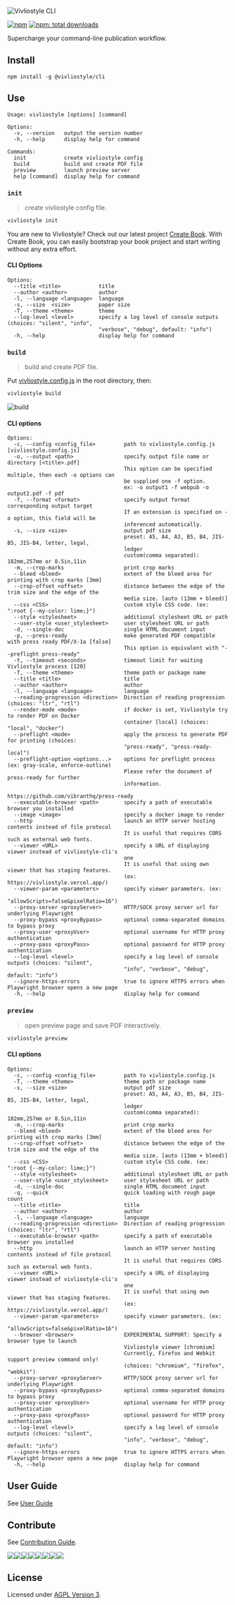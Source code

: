 ![Vivliostyle CLI](assets/cover.jpg)

[![npm](https://flat.badgen.net/npm/v/@vivliostyle/cli)][npm-url]
[![npm: total downloads](https://flat.badgen.net/npm/dt/@vivliostyle/cli)][npm-url]

[npm-url]: https://npmjs.org/package/@vivliostyle/cli

Supercharge your command-line publication workflow.

## Install

```
npm install -g @vivliostyle/cli
```

## Use

```
Usage: vivliostyle [options] [command]

Options:
  -v, --version   output the version number
  -h, --help      display help for command

Commands:
  init            create vivliostyle config
  build           build and create PDF file
  preview         launch preview server
  help [command]  display help for command
```

### `init`

> create vivliostyle config file.

```bash
vivliostyle init
```

You are new to Vivliostyle? Check out our latest project [Create Book](https://github.com/vivliostyle/create-book#readme).
With Create Book, you can easily bootstrap your book project and start writing without any extra effort.

#### CLI Options

```
Options:
  --title <title>            title
  --author <author>          author
  -l, --language <language>  language
  -s, --size  <size>         paper size
  -T, --theme <theme>        theme
  --log-level <level>        specify a log level of console outputs (choices: "silent", "info",
                             "verbose", "debug", default: "info")
  -h, --help                 display help for command
```

### `build`

> build and create PDF file.

Put [vivliostyle.config.js](https://github.com/vivliostyle/create-book/blob/master/templates/default/vivliostyle.config.js) in the root directory, then:

```bash
vivliostyle build
```

![build](assets/build.gif)

#### CLI options

```
Options:
  -c, --config <config_file>         path to vivliostyle.config.js [vivliostyle.config.js]
  -o, --output <path>                specify output file name or directory [<title>.pdf]
                                     This option can be specified multiple, then each -o options can
                                     be supplied one -f option.
                                     ex: -o output1 -f webpub -o output2.pdf -f pdf
  -f, --format <format>              specify output format corresponding output target
                                     If an extension is specified on -o option, this field will be
                                     inferenced automatically.
  -s, --size <size>                  output pdf size
                                     preset: A5, A4, A3, B5, B4, JIS-B5, JIS-B4, letter, legal,
                                     ledger
                                     custom(comma separated): 182mm,257mm or 8.5in,11in
  -m, --crop-marks                   print crop marks
  --bleed <bleed>                    extent of the bleed area for printing with crop marks [3mm]
  --crop-offset <offset>             distance between the edge of the trim size and the edge of the
                                     media size. [auto (13mm + bleed)]
  --css <CSS>                        custom style CSS code. (ex: ":root {--my-color: lime;}")
  --style <stylesheet>               additional stylesheet URL or path
  --user-style <user_stylesheet>     user stylesheet URL or path
  -d, --single-doc                   single HTML document input
  -p, --press-ready                  make generated PDF compatible with press ready PDF/X-1a [false]
                                     This option is equivalent with "--preflight press-ready"
  -t, --timeout <seconds>            timeout limit for waiting Vivliostyle process [120]
  -T, --theme <theme>                theme path or package name
  --title <title>                    title
  --author <author>                  author
  -l, --language <language>          language
  --reading-progression <direction>  Direction of reading progression (choices: "ltr", "rtl")
  --render-mode <mode>               if docker is set, Vivliostyle try to render PDF on Docker
                                     container [local] (choices: "local", "docker")
  --preflight <mode>                 apply the process to generate PDF for printing (choices:
                                     "press-ready", "press-ready-local")
  --preflight-option <options...>    options for preflight process (ex: gray-scale, enforce-outline)
                                     Please refer the document of press-ready for further
                                     information.
                                     https://github.com/vibranthq/press-ready
  --executable-browser <path>        specify a path of executable browser you installed
  --image <image>                    specify a docker image to render
  --http                             launch an HTTP server hosting contents instead of file protocol
                                     It is useful that requires CORS such as external web fonts.
  --viewer <URL>                     specify a URL of displaying viewer instead of vivliostyle-cli's
                                     one
                                     It is useful that using own viewer that has staging features.
                                     (ex: https://vivliostyle.vercel.app/)
  --viewer-param <parameters>        specify viewer parameters. (ex:
                                     "allowScripts=false&pixelRatio=16")
  --proxy-server <proxyServer>       HTTP/SOCK proxy server url for underlying Playwright
  --proxy-bypass <proxyBypass>       optional comma-separated domains to bypass proxy
  --proxy-user <proxyUser>           optional username for HTTP proxy authentication
  --proxy-pass <proxyPass>           optional password for HTTP proxy authentication
  --log-level <level>                specify a log level of console outputs (choices: "silent",
                                     "info", "verbose", "debug", default: "info")
  --ignore-https-errors              true to ignore HTTPS errors when Playwright browser opens a new page
  -h, --help                         display help for command
```

### `preview`

> open preview page and save PDF interactively.

```bash
vivliostyle preview
```

#### CLI options

```
Options:
  -c, --config <config_file>         path to vivliostyle.config.js
  -T, --theme <theme>                theme path or package name
  -s, --size <size>                  output pdf size
                                     preset: A5, A4, A3, B5, B4, JIS-B5, JIS-B4, letter, legal,
                                     ledger
                                     custom(comma separated): 182mm,257mm or 8.5in,11in
  -m, --crop-marks                   print crop marks
  --bleed <bleed>                    extent of the bleed area for printing with crop marks [3mm]
  --crop-offset <offset>             distance between the edge of the trim size and the edge of the
                                     media size. [auto (13mm + bleed)]
  --css <CSS>                        custom style CSS code. (ex: ":root {--my-color: lime;}")
  --style <stylesheet>               additional stylesheet URL or path
  --user-style <user_stylesheet>     user stylesheet URL or path
  -d, --single-doc                   single HTML document input
  -q, --quick                        quick loading with rough page count
  --title <title>                    title
  --author <author>                  author
  -l, --language <language>          language
  --reading-progression <direction>  Direction of reading progression (choices: "ltr", "rtl")
  --executable-browser <path>        specify a path of executable browser you installed
  --http                             launch an HTTP server hosting contents instead of file protocol
                                     It is useful that requires CORS such as external web fonts.
  --viewer <URL>                     specify a URL of displaying viewer instead of vivliostyle-cli's
                                     one
                                     It is useful that using own viewer that has staging features.
                                     (ex: https://vivliostyle.vercel.app/)
  --viewer-param <parameters>        specify viewer parameters. (ex:
                                     "allowScripts=false&pixelRatio=16")
  --browser <browser>                EXPERIMENTAL SUPPORT: Specify a browser type to launch
                                     Vivliostyle viewer [chromium]
                                     Currently, Firefox and Webkit support preview command only!
                                     (choices: "chromium", "firefox", "webkit")
  --proxy-server <proxyServer>       HTTP/SOCK proxy server url for underlying Playwright
  --proxy-bypass <proxyBypass>       optional comma-separated domains to bypass proxy
  --proxy-user <proxyUser>           optional username for HTTP proxy authentication
  --proxy-pass <proxyPass>           optional password for HTTP proxy authentication
  --log-level <level>                specify a log level of console outputs (choices: "silent",
                                     "info", "verbose", "debug", default: "info")
  --ignore-https-errors              true to ignore HTTPS errors when Playwright browser opens a new page
  -h, --help                         display help for command
```

## User Guide

See [User Guide](https://docs.vivliostyle.org/#/vivliostyle-cli)

## Contribute

See [Contribution Guide](CONTRIBUTING.md).

[![](https://sourcerer.io/fame/uetchy/vivliostyle/vivliostyle-cli/images/0)](https://sourcerer.io/fame/uetchy/vivliostyle/vivliostyle-cli/links/0)[![](https://sourcerer.io/fame/uetchy/vivliostyle/vivliostyle-cli/images/1)](https://sourcerer.io/fame/uetchy/vivliostyle/vivliostyle-cli/links/1)[![](https://sourcerer.io/fame/uetchy/vivliostyle/vivliostyle-cli/images/2)](https://sourcerer.io/fame/uetchy/vivliostyle/vivliostyle-cli/links/2)[![](https://sourcerer.io/fame/uetchy/vivliostyle/vivliostyle-cli/images/3)](https://sourcerer.io/fame/uetchy/vivliostyle/vivliostyle-cli/links/3)[![](https://sourcerer.io/fame/uetchy/vivliostyle/vivliostyle-cli/images/4)](https://sourcerer.io/fame/uetchy/vivliostyle/vivliostyle-cli/links/4)[![](https://sourcerer.io/fame/uetchy/vivliostyle/vivliostyle-cli/images/5)](https://sourcerer.io/fame/uetchy/vivliostyle/vivliostyle-cli/links/5)[![](https://sourcerer.io/fame/uetchy/vivliostyle/vivliostyle-cli/images/6)](https://sourcerer.io/fame/uetchy/vivliostyle/vivliostyle-cli/links/6)[![](https://sourcerer.io/fame/uetchy/vivliostyle/vivliostyle-cli/images/7)](https://sourcerer.io/fame/uetchy/vivliostyle/vivliostyle-cli/links/7)

## License

Licensed under [AGPL Version 3](http://www.gnu.org/licenses/agpl.html).
